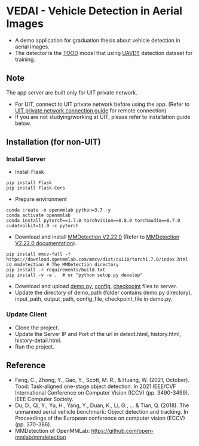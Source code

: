 # VEDAI - Vehicle Detection in Aerial Images
- A demo application for graduation thesis about vehicle detection in aerial images.
- The detector is the [TOOD](https://drive.google.com/drive/folders/1OCSTrmViOpQNXB_DlmqoDTdVtlupLBO5?usp=sharing) model that using [UAVDT](https://sites.google.com/view/grli-uavdt/%E9%A6%96%E9%A1%B5) detection dataset for training.

## Note
The app server are built only for UIT private network.
- For UIT, connect to UIT private network before using the app. (Refer to [UIT private network connection guide](https://phongdl.uit.edu.vn/su-dung-openvpn) for remote connection)
- If you are not studying/working at UIT, please refer to installation guide below.

## Installation (for non-UIT)
### Install Server
- Install Flask
```
pip install Flask
pip install Flask-Cors
```
- Prepare environment
```
conda create -n openmmlab python=3.7 -y
conda activate openmmlab
conda install pytorch==1.7.0 torchvision==0.8.0 torchaudio==0.7.0 cudatoolkit=11.0 -c pytorch
```
- Download and install [MMDetection V2.22.0](https://github.com/open-mmlab/mmdetection/releases/tag/v2.22.0) (Refer to [MMDetection V2.22.0 documentation](https://mmdetection.readthedocs.io/en/v2.22.0/get_started.html#installation)).
```
pip install mmcv-full -f https://download.openmmlab.com/mmcv/dist/cu110/torch1.7.0/index.html
cd mmdetection # The MMDetection directory
pip install -r requirements/build.txt
pip install -v -e .  # or "python setup.py develop"
```
- Download and upload [demo.py](https://drive.google.com/file/d/1k4ahEhTAH0XXiCfdLKFaimQ-LZoBysA0/view?usp=sharing), [config](https://drive.google.com/file/d/1gZHoNqo2q_9AyqI3F6Fj6MQO_ajbuNfK/view?usp=sharing), [checkpoint](https://drive.google.com/file/d/1I7N8BG20jTtyxFaQI5OyYPo_N95aPxKu/view?usp=sharing) files to server.
- Update the directory of demo_path (folder contains demo.py directory), input_path, output_path, config_file, checkpoint_file in demo.py.
### Update Client
- Clone the project.
- Update the Server IP and Port of the url in detect.html, history.html, history-detail.html.
- Run the project.
## Reference
- Feng, C., Zhong, Y., Gao, Y., Scott, M. R., & Huang, W. (2021, October). Tood: Task-aligned one-stage object detection. In 2021 IEEE/CVF International Conference on Computer Vision (ICCV) (pp. 3490-3499). IEEE Computer Society.
- Du, D., Qi, Y., Yu, H., Yang, Y., Duan, K., Li, G., ... & Tian, Q. (2018). The unmanned aerial vehicle benchmark: Object detection and tracking. In Proceedings of the European conference on computer vision (ECCV) (pp. 370-386).
- MMDetection of OpenMMLab: https://github.com/open-mmlab/mmdetection

